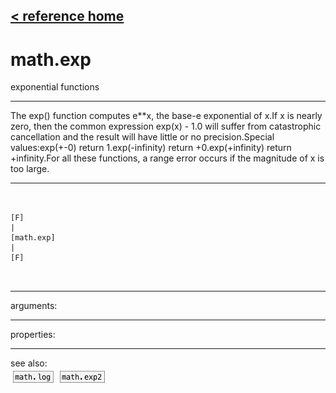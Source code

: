 [< reference home](ceammc_lib.html)
---

# math.exp


exponential functions

---

The exp() function computes e**x, the base-e exponential of x.If x is nearly zero, then the common expression exp(x) - 1.0 will suffer from
            catastrophic cancellation and the result will have little or no precision.Special values:exp(+-0) return 1.exp(-infinity) return +0.exp(+infinity) return +infinity.For all these functions, a range error occurs if the magnitude of x is too
            large.<br>


---


```


[F]
|
[math.exp]
|
[F]

            
```

---
arguments:


---
properties:


---
see also:<br>
[![math.log](img/object_math.log.png)](math.log.html)
[![math.exp2](img/object_math.exp2.png)](math.exp2.html)
